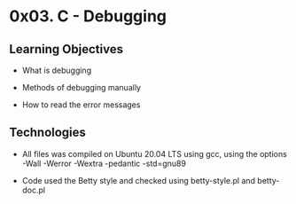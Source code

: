 # 0x03. C - Debugging

## Learning Objectives

* What is debugging

* Methods of debugging manually

* How to read the error messages


## Technologies

* All files was compiled on Ubuntu 20.04 LTS using gcc, using the options -Wall -Werror -Wextra -pedantic -std=gnu89

* Code used the Betty style and checked using betty-style.pl and betty-doc.pl

